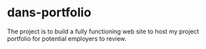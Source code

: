 # dans-portfolio
The project is to build a fully functioning web site to host my project portfolio for potential employers to review.

